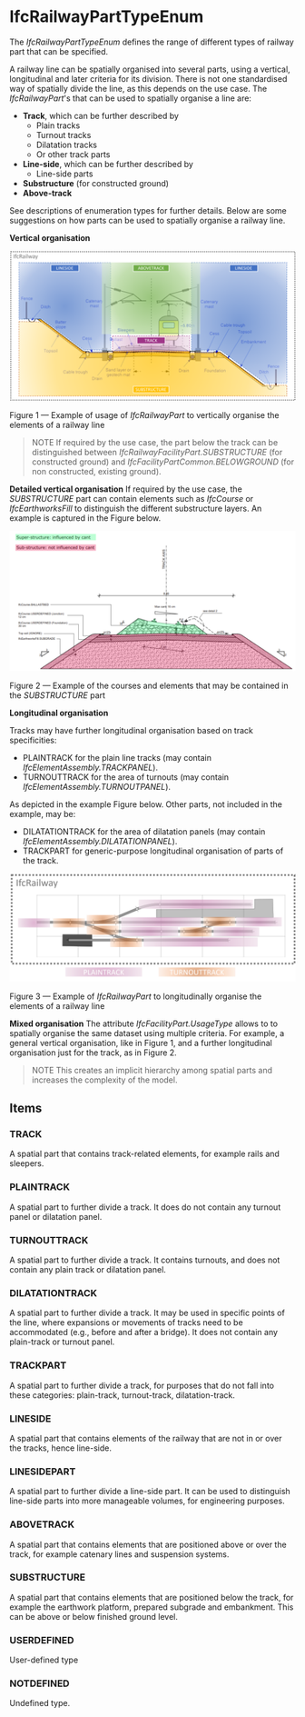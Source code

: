 # IfcRailwayPartTypeEnum

The _IfcRailwayPartTypeEnum_ defines the range of different types of railway part that can be specified.

A railway line can be spatially organised into several parts, using a vertical, longitudinal and later criteria for its division. There is not one standardised way of spatially divide the line, as this depends on the use case. The _IfcRailwayPart_'s that can be used to spatially organise a line are:

- **Track**, which can be further described by
    - Plain tracks
    - Turnout tracks
    - Dilatation tracks
    - Or other track parts
- **Line-side**, which can be further described by
    - Line-side parts
- **Substructure** (for constructed ground)
- **Above-track**

See descriptions of enumeration types for further details. Below are some suggestions on how parts can be used to spatially organise a railway line.

**Vertical organisation**

![Railway part vertical organisation](../../../../figures/IfcRailwayPartTypeEnum-global.png)

Figure 1 &mdash; Example of usage of _IfcRailwayPart_ to vertically organise the elements of a railway line

> NOTE  If required by the use case, the part below the track can be distinguished between _IfcRailwayFacilityPart.SUBSTRUCTURE_ (for constructed ground) and _IfcFacilityPartCommon.BELOWGROUND_ (for non constructed, existing ground).

**Detailed vertical organisation**
If required by the use case, the *SUBSTRUCTURE* part can contain elements such as _IfcCourse_ or _IfcEarthworksFill_ to distinguish the different substructure layers. An example is captured in the Figure below.

![Railway part detailed vertical organisation](../../../../figures/IfcRailwayPartTypeEnum-substructure.png)

Figure 2 &mdash; Example of the courses and elements that may be contained in the *SUBSTRUCTURE* part 

**Longitudinal organisation**

Tracks may have further longitudinal organisation based on track specificities:

* PLAINTRACK for the plain line tracks (may contain _IfcElementAssembly.TRACKPANEL_).
* TURNOUTTRACK for the area of turnouts (may contain _IfcElementAssembly.TURNOUTPANEL_).

As depicted in the example Figure below. Other parts, not included in the example, may be:
* DILATATIONTRACK for the area of dilatation panels (may contain _IfcElementAssembly.DILATATIONPANEL_).
* TRACKPART for generic-purpose longitudinal organisation of parts of the track.

![Railway part longitudinal organisation](../../../../figures/IfcRailwayPartTypeEnum-track.png)

Figure 3 &mdash; Example of _IfcRailwayPart_ to longitudinally organise the elements of a railway line

**Mixed organisation**
The attribute _IfcFacilityPart.UsageType_ allows to to spatially organise the same dataset using multiple criteria. For example, a general vertical organisation, like in Figure 1, and a further longitudinal organisation just for the track, as in Figure 2. 

> NOTE  This creates an implicit hierarchy among spatial parts and increases the complexity of the model.

## Items

### TRACK
A spatial part that contains track-related elements, for example rails and sleepers.

### PLAINTRACK
A spatial part to further divide a track. It does do not contain any turnout panel or dilatation panel.

### TURNOUTTRACK
A spatial part to further divide a track. It contains turnouts, and does not contain any plain track or dilatation panel.

### DILATATIONTRACK
A spatial part to further divide a track. It may be used in specific points of the line, where expansions or movements of tracks need to be accommodated (e.g., before and after a bridge). It does not contain any plain-track or turnout panel.

### TRACKPART
A spatial part to further divide a track, for purposes that do not fall into these categories: plain-track, turnout-track, dilatation-track.

### LINESIDE
A spatial part that contains elements of the railway that are not in or over the tracks, hence line-side.

### LINESIDEPART
A spatial part to further divide a line-side part. It can be used to distinguish line-side parts into more manageable volumes, for engineering purposes.

### ABOVETRACK
A spatial part that contains elements that are positioned above or over the track, for example catenary lines and suspension systems.

### SUBSTRUCTURE
A spatial part that contains elements that are positioned below the track, for example the earthwork platform, prepared subgrade and embankment. This can be above or below finished ground level. 

### USERDEFINED
User-defined type

### NOTDEFINED
Undefined type.
